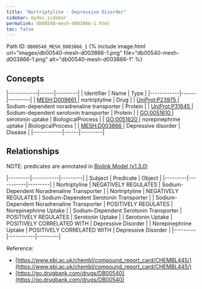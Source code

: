 ```yaml
---
title: "Nortriptyline - Depressive Disorder"
sidebar: mydoc_sidebar
permalink: db00540-mesh-d003866-1.html
toc: false 
---
```



Path ID: `DB00540_MESH_D003866_1`
{% include image.html url="images/db00540-mesh-d003866-1.png" file="db00540-mesh-d003866-1.png" alt="db00540-mesh-d003866-1" %}

## Concepts

|------------|------|---------|
| Identifier | Name | Type    |
|------------|------|---------|
| <a href="https://identifiers.org/MESH:D009661">MESH:D009661 </a> | nortriptyline | Drug |
| <a href="https://identifiers.org/UniProt:P23975">UniProt:P23975 </a> | Sodium-dependent noradrenaline transporter | Protein |
| <a href="https://identifiers.org/UniProt:P31645">UniProt:P31645 </a> | Sodium-dependent serotonin transporter | Protein |
| <a href="https://identifiers.org/GO:0051610">GO:0051610 </a> | serotonin uptake | BiologicalProcess |
| <a href="https://identifiers.org/GO:0051620">GO:0051620 </a> | norepinephrine uptake | BiologicalProcess |
| <a href="https://identifiers.org/MESH:D003866">MESH:D003866 </a> | Depressive disorder | Disease |
|------------|------|---------|

## Relationships


NOTE: predicates are annotated in <a href="https://github.com/biolink/biolink-model/releases/tag/v1.3.0">Biolink Model (v1.3.0)</a>

|---------|-----------|---------|
| Subject | Predicate | Object  |
|---------|-----------|---------|
| Nortriptyline | NEGATIVELY REGULATES | Sodium-Dependent Noradrenaline Transporter |
| Nortriptyline | NEGATIVELY REGULATES | Sodium-Dependent Serotonin Transporter |
| Sodium-Dependent Noradrenaline Transporter | POSITIVELY REGULATES | Norepinephrine Uptake |
| Sodium-Dependent Serotonin Transporter | POSITIVELY REGULATES | Serotonin Uptake |
| Serotonin Uptake | POSITIVELY CORRELATED WITH | Depressive Disorder |
| Norepinephrine Uptake | POSITIVELY CORRELATED WITH | Depressive Disorder |
|---------|-----------|---------|

Reference: 
  - [https://www.ebi.ac.uk/chembl/compound_report_card/CHEMBL445/](https://www.ebi.ac.uk/chembl/compound_report_card/CHEMBL445/)
  - [https://go.drugbank.com/drugs/DB00540](https://go.drugbank.com/drugs/DB00540)
